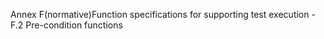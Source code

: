 Annex F(normative)Function specifications for supporting test execution - F.2 Pre-condition functions